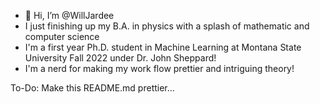 - 👋 Hi, I’m @WillJardee
- I just finishing up my B.A. in physics with a splash of mathematic and computer science
- I'm a first year Ph.D. student in Machine Learning at Montana State University Fall 2022 under Dr. John Sheppard!
- I'm a nerd for making my work flow prettier and intriguing theory!

To-Do: Make this README.md prettier...


<!---
WillJardee/WillJardee is a ✨ special ✨ repository because its `README.md` (this file) appears on your GitHub profile.
You can click the Preview link to take a look at your changes.
--->
